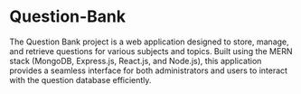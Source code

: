 # Question-Bank
The Question Bank project is a web application designed to store, manage, and retrieve questions for various subjects and topics. Built using the MERN stack (MongoDB, Express.js, React.js, and Node.js), this application provides a seamless interface for both administrators and users to interact with the question database efficiently.

